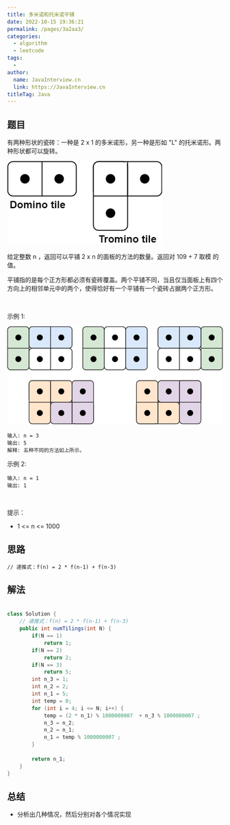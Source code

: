 ```yaml
---
title: 多米诺和托米诺平铺
date: 2022-10-15 19:36:21
permalink: /pages/3a2aa3/
categories:
  - algorithm
  - leetcode
tags:
  - 
author: 
  name: JavaInterview.cn
  link: https://JavaInterview.cn
titleTag: Java
---
```


## 题目

有两种形状的瓷砖：一种是 2 x 1 的多米诺形，另一种是形如 "L" 的托米诺形。两种形状都可以旋转。

![](../../../media/pictures/leetcode/lc-domino.jpeg)

给定整数 n ，返回可以平铺 2 x n 的面板的方法的数量。返回对 109 + 7 取模 的值。

平铺指的是每个正方形都必须有瓷砖覆盖。两个平铺不同，当且仅当面板上有四个方向上的相邻单元中的两个，使得恰好有一个平铺有一个瓷砖占据两个正方形。

 

示例 1:

![](../../../media/pictures/leetcode/lc-domino1.jpeg)

    输入: n = 3
    输出: 5
    解释: 五种不同的方法如上所示。
示例 2:

    输入: n = 1
    输出: 1
 

提示：

- 1 <= n <= 1000


## 思路

    // 递推式：f(n) = 2 * f(n-1) + f(n-3)

## 解法
```java

class Solution {
    // 递推式：f(n) = 2 * f(n-1) + f(n-3)
    public int numTilings(int N) {
        if(N == 1)
            return 1;
        if(N == 2)
            return 2;
        if(N == 3)
            return 5;
        int n_3 = 1;
        int n_2 = 2;
        int n_1 = 5;
        int temp = 0;
        for (int i = 4; i <= N; i++) {
            temp = (2 * n_1) % 1000000007  + n_3 % 1000000007 ;
            n_3 = n_2;
            n_2 = n_1; 
            n_1 = temp % 1000000007 ;
        }
        
        return n_1;
    }
}
```

## 总结

- 分析出几种情况，然后分别对各个情况实现 
